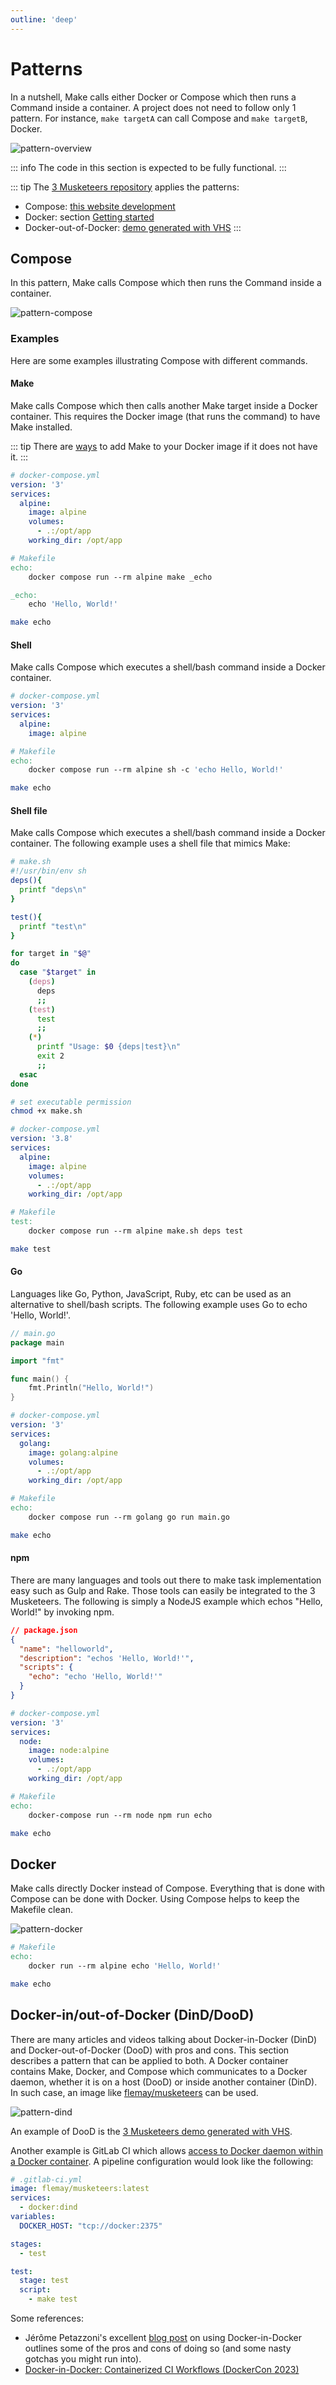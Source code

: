 ```yaml
---
outline: 'deep'
---
```


# Patterns

In a nutshell, Make calls either Docker or Compose which then runs a Command inside a container. A project does not need to follow only 1 pattern. For instance, `make targetA` can call Compose and `make targetB`, Docker.

![pattern-overview](./assets/pattern.mmd.svg)

::: info
The code in this section is expected to be fully functional.
:::

::: tip
The [3 Musketeers repository][link3MusketeersGitHub] applies the patterns:

- Compose: [this website development][link3MusketeersWebsiteDevelopment]
- Docker: section [Getting started][link3MusketeersGettingStarted]
- Docker-out-of-Docker: [demo generated with VHS][link3MusketeersDemoCode]
:::

## Compose

In this pattern, Make calls Compose which then runs the Command inside a container.

![pattern-compose](./assets/pattern-compose.mmd.svg)

### Examples

Here are some examples illustrating Compose with different commands.

#### Make

Make calls Compose which then calls another Make target inside a Docker container. This requires the Docker image (that runs the command) to have Make installed.

::: tip
There are [ways][linkDocker] to add Make to your Docker image if it does not have it.
:::

```yaml
# docker-compose.yml
version: '3'
services:
  alpine:
    image: alpine
    volumes:
      - .:/opt/app
    working_dir: /opt/app
```

```makefile
# Makefile
echo:
	docker compose run --rm alpine make _echo

_echo:
	echo 'Hello, World!'
```

```bash
make echo
```

#### Shell

Make calls Compose which executes a shell/bash command inside a Docker container.

```yaml
# docker-compose.yml
version: '3'
services:
  alpine:
    image: alpine
```

```makefile
# Makefile
echo:
	docker compose run --rm alpine sh -c 'echo Hello, World!'
```

```bash
make echo
```

#### Shell file

Make calls Compose which executes a shell/bash command inside a Docker container. The following example uses a shell file that mimics Make:

```bash
# make.sh
#!/usr/bin/env sh
deps(){
  printf "deps\n"
}

test(){
  printf "test\n"
}

for target in "$@"
do
  case "$target" in
    (deps)
      deps
      ;;
    (test)
      test
      ;;
    (*)
      printf "Usage: $0 {deps|test}\n"
      exit 2
      ;;
  esac
done
```

```bash
# set executable permission
chmod +x make.sh
```

```yaml
# docker-compose.yml
version: '3.8'
services:
  alpine:
    image: alpine
    volumes:
      - .:/opt/app
    working_dir: /opt/app
```

```makefile
# Makefile
test:
	docker compose run --rm alpine make.sh deps test
```

```bash
make test
```

#### Go

Languages like Go, Python, JavaScript, Ruby, etc can be used as an alternative to shell/bash scripts. The following example uses Go to echo 'Hello, World!'.

```go
// main.go
package main

import "fmt"

func main() {
	fmt.Println("Hello, World!")
}
```

```yaml
# docker-compose.yml
version: '3'
services:
  golang:
    image: golang:alpine
    volumes:
      - .:/opt/app
    working_dir: /opt/app
```

```makefile
# Makefile
echo:
	docker compose run --rm golang go run main.go
```

```bash
make echo
```

#### npm

There are many languages and tools out there to make task implementation easy such as Gulp and Rake. Those tools can easily be integrated to the 3 Musketeers. The following is simply a NodeJS example which echos "Hello, World!" by invoking npm.

```json
// package.json
{
  "name": "helloworld",
  "description": "echos 'Hello, World!'",
  "scripts": {
    "echo": "echo 'Hello, World!'"
  }
}
```

```yaml
# docker-compose.yml
version: '3'
services:
  node:
    image: node:alpine
    volumes:
      - .:/opt/app
    working_dir: /opt/app
```

```makefile
# Makefile
echo:
	docker-compose run --rm node npm run echo
```

```bash
make echo
```

## Docker

Make calls directly Docker instead of Compose. Everything that is done with Compose can be done with Docker. Using Compose helps to keep the Makefile clean.

![pattern-docker](./assets/pattern-docker.mmd.svg)

```makefile
# Makefile
echo:
	docker run --rm alpine echo 'Hello, World!'
```

```bash
make echo
```

## Docker-in/out-of-Docker (DinD/DooD)

There are many articles and videos talking about Docker-in-Docker (DinD) and Docker-out-of-Docker (DooD) with pros and cons. This section describes a pattern that can be applied to both. A Docker container contains Make, Docker, and Compose which communicates to a Docker daemon, whether it is on a host (DooD) or inside another container (DinD). In such case, an image like [flemay/musketeers][linkMusketeersImage] can be used.

![pattern-dind](./assets/pattern-dind.mmd.svg)

An example of DooD is the [3 Musketeers demo generated with VHS][link3MusketeersDemoCode].

Another example is GitLab CI which allows [access to Docker daemon within a Docker container][linkGitLabDinD]. A pipeline configuration would look like the following:

```yaml
# .gitlab-ci.yml
image: flemay/musketeers:latest
services:
  - docker:dind
variables:
  DOCKER_HOST: "tcp://docker:2375"

stages:
  - test

test:
  stage: test
  script:
    - make test
```

Some references:

- Jérôme Petazzoni's excellent [blog post][linkDinD] on using Docker-in-Docker outlines some of the pros and cons of doing so (and some nasty gotchas you might run into).
- [Docker-in-Docker: Containerized CI Workflows (DockerCon 2023)][linkDinDDockerCon]


[link3MusketeersDemoCode]: https://github.com/flemay/3musketeers/tree/main/demo
[link3MusketeersGettingStarted]: https://github.com/flemay/3musketeers?tab=readme-ov-file#getting-started
[link3MusketeersGitHub]: https://github.com/flemay/3musketeers
[link3MusketeersWebsiteDevelopment]: https://github.com/flemay/3musketeers?tab=readme-ov-file#3-musketeers-website-development
[linkDinDDockerCon]: https://www.youtube.com/watch?v=JyEwKm-OfxA
[linkDinD]: https://jpetazzo.github.io/2015/09/03/do-not-use-docker-in-docker-for-ci/
[linkDocker]: docker
[linkGitLabDinD]: https://docs.gitlab.com/ee/ci/docker/using_docker_build.html
[linkMusketeersImage]: https://cloud.docker.com/u/flemay/repository/docker/flemay/musketeers
